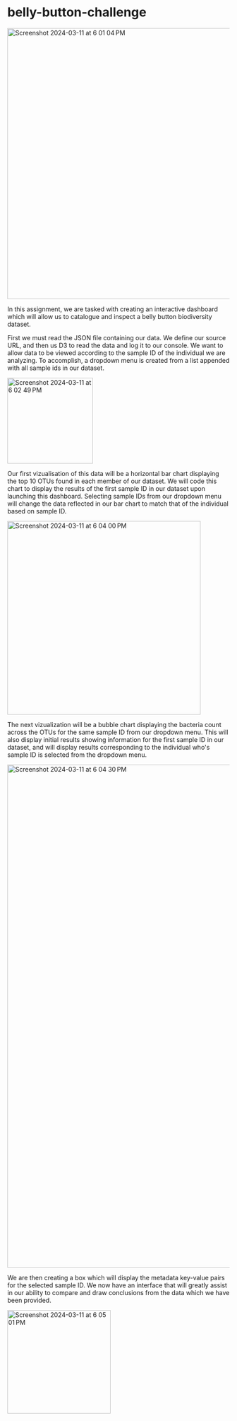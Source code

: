 # belly-button-challenge
<img width="613" alt="Screenshot 2024-03-11 at 6 01 04 PM" src="https://github.com/caelwillis/belly-button-challenge/assets/146779765/f18e77f6-5201-4114-8c9b-ca0c58076ac6">

In this assignment, we are tasked with creating an interactive dashboard which will allow us to catalogue and inspect a belly button biodiversity dataset.

First we must read the JSON file containing our data. We define our source URL, and then us D3 to read the data and log it to our console. We want to allow data to be viewed according to the sample ID of the individual we are analyzing. To accomplish, a dropdown menu is created from a list appended with all sample ids in our dataset.

<img width="194" alt="Screenshot 2024-03-11 at 6 02 49 PM" src="https://github.com/caelwillis/belly-button-challenge/assets/146779765/68c5dadb-75c2-4180-86f7-252649bffd01">


Our first vizualisation of this data will be a horizontal bar chart displaying the top 10 OTUs found in each member of our dataset. We will code this chart to display the results of the first sample ID in our dataset upon launching this dashboard. Selecting sample IDs from our dropdown menu will change the data reflected in our bar chart to match that of the individual based on sample ID.

<img width="438" alt="Screenshot 2024-03-11 at 6 04 00 PM" src="https://github.com/caelwillis/belly-button-challenge/assets/146779765/78aaab96-a426-4357-8d46-1100109e2816">


The next vizualization will be a bubble chart displaying the bacteria count across the OTUs for the same sample ID from our dropdown menu. This will also display initial results showing information for the first sample ID in our dataset, and will display results corresponding to the individual who's sample ID is selected from the dropdown menu.

<img width="1138" alt="Screenshot 2024-03-11 at 6 04 30 PM" src="https://github.com/caelwillis/belly-button-challenge/assets/146779765/35aa53a5-3489-4572-b857-eb0f18b7215e">

We are then creating a box which will display the metadata key-value pairs for the selected sample ID. We now have an interface that will greatly assist in our ability to compare and draw conclusions from the data which we have been provided.

<img width="234" alt="Screenshot 2024-03-11 at 6 05 01 PM" src="https://github.com/caelwillis/belly-button-challenge/assets/146779765/d1f28588-5399-4d44-8684-ce9fb9efc257">
